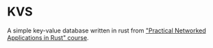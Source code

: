 # KVS

A simple key-value database written in rust from ["Practical Networked Applications in Rust" course](https://github.com/pingcap/talent-plan/tree/master/courses/rust).
